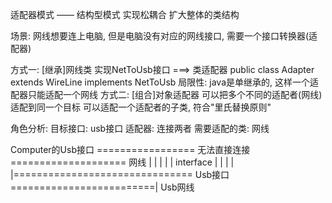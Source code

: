 适配器模式 —— 结构型模式 实现松耦合 扩大整体的类结构

场景: 网线想要连上电脑, 但是电脑没有对应的网线接口, 需要一个接口转换器(适配器)

方式一:
[继承]网线类 实现NetToUsb接口 ===> 类适配器
public class Adapter extends WireLine implements NetToUsb
局限性: java是单继承的, 这样一个适配器只能适配一个网线
方式二:
[组合]对象适配器
可以把多个不同的适配者(网线)适配到同一个目标
可以适配一个适配者的子类, 符合"里氏替换原则"

角色分析:
目标接口: usb接口
适配器: 连接两者
需要适配的类: 网线

Computer的Usb接口  ================= 无法直接连接 ==================== 网线
     |                                                                 |
     |                                                                 |
     |                              interface                          |
     |                                  |                              |
     |=============================== Usb接口 =========================|
                                      Usb网线